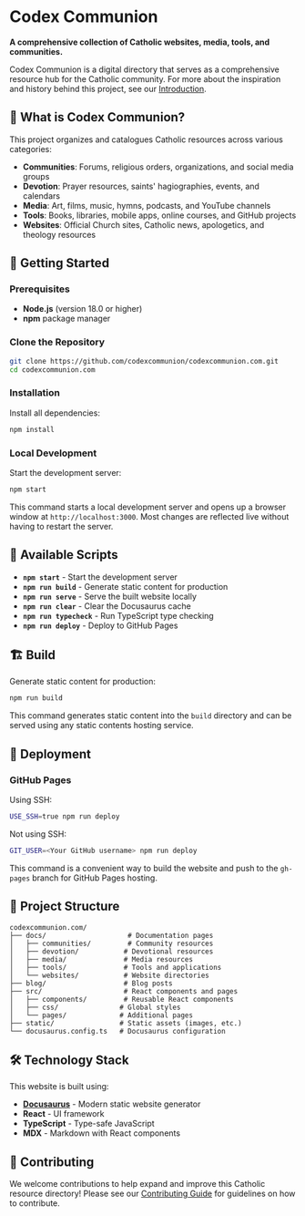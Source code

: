 # Codex Communion

**A comprehensive collection of Catholic websites, media, tools, and communities.**

Codex Communion is a digital directory that serves as a comprehensive resource hub for the Catholic community. For more about the inspiration and history behind this project, see our [Introduction](docs/intro.md).

## 🌟 What is Codex Communion?

This project organizes and catalogues Catholic resources across various categories:

- **Communities**: Forums, religious orders, organizations, and social media groups
- **Devotion**: Prayer resources, saints' hagiographies, events, and calendars  
- **Media**: Art, films, music, hymns, podcasts, and YouTube channels
- **Tools**: Books, libraries, mobile apps, online courses, and GitHub projects
- **Websites**: Official Church sites, Catholic news, apologetics, and theology resources

## 🚀 Getting Started

### Prerequisites

- **Node.js** (version 18.0 or higher)
- **npm** package manager

### Clone the Repository

```bash
git clone https://github.com/codexcommunion/codexcommunion.com.git
cd codexcommunion.com
```

### Installation

Install all dependencies:

```bash
npm install
```

### Local Development

Start the development server:

```bash
npm start
```

This command starts a local development server and opens up a browser window at `http://localhost:3000`. Most changes are reflected live without having to restart the server.

## 🔧 Available Scripts

- **`npm start`** - Start the development server
- **`npm run build`** - Generate static content for production
- **`npm run serve`** - Serve the built website locally
- **`npm run clear`** - Clear the Docusaurus cache
- **`npm run typecheck`** - Run TypeScript type checking
- **`npm run deploy`** - Deploy to GitHub Pages

## 🏗️ Build

Generate static content for production:

```bash
npm run build
```

This command generates static content into the `build` directory and can be served using any static contents hosting service.

## 🚀 Deployment

### GitHub Pages

Using SSH:

```bash
USE_SSH=true npm run deploy
```

Not using SSH:

```bash
GIT_USER=<Your GitHub username> npm run deploy
```

This command is a convenient way to build the website and push to the `gh-pages` branch for GitHub Pages hosting.

## 📁 Project Structure

```
codexcommunion.com/
├── docs/                    # Documentation pages
│   ├── communities/         # Community resources
│   ├── devotion/           # Devotional resources
│   ├── media/              # Media resources
│   ├── tools/              # Tools and applications
│   └── websites/           # Website directories
├── blog/                   # Blog posts
├── src/                    # React components and pages
│   ├── components/         # Reusable React components
│   ├── css/               # Global styles
│   └── pages/             # Additional pages
├── static/                # Static assets (images, etc.)
└── docusaurus.config.ts   # Docusaurus configuration
```

## 🛠️ Technology Stack

This website is built using:

- **[Docusaurus](https://docusaurus.io/)** - Modern static website generator
- **React** - UI framework
- **TypeScript** - Type-safe JavaScript
- **MDX** - Markdown with React components

## 🤝 Contributing

We welcome contributions to help expand and improve this Catholic resource directory! Please see our [Contributing Guide](docs/contributing.md) for guidelines on how to contribute.

